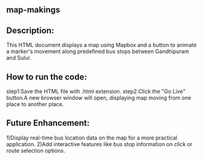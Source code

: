 ## map-makings
## Description:
This HTML document displays a map using Mapbox and a button to animate a marker's movement along predefined bus stops between Gandhipuram and Sulur.
## How to run the code:
step1:Save the HTML file with .html extension.
step2:Click the "Go Live" button.A new browser window will open, displaying map moving from one place to another place.
## Future Enhancement:
1)Display real-time bus location data on the map for a more practical application.
2)Add interactive features like bus stop information on click or route selection options.
